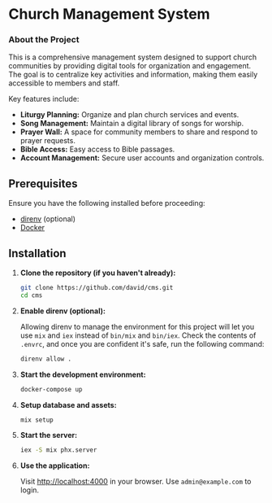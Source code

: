 # Church Management System

### About the Project

This is a comprehensive management system designed to support church communities by providing digital tools for organization and engagement. The goal is to centralize key activities and information, making them easily accessible to members and staff.

Key features include:

*   **Liturgy Planning:** Organize and plan church services and events.
*   **Song Management:** Maintain a digital library of songs for worship.
*   **Prayer Wall:** A space for community members to share and respond to prayer requests.
*   **Bible Access:** Easy access to Bible passages.
*   **Account Management:** Secure user accounts and organization controls.

## Prerequisites

Ensure you have the following installed before proceeding:

- [direnv](https://direnv.net/) (optional)
- [Docker](https://www.docker.com/)

## Installation

1. **Clone the repository (if you haven't already):**
   ```bash
   git clone https://github.com/david/cms.git
   cd cms
   ```

2. **Enable direnv (optional):**

   Allowing direnv to manage the environment for this project will let you use `mix` and `iex` instead of `bin/mix` and `bin/iex`. Check the contents of `.envrc`, and once you are confident it's safe, run the following command:

   ```bash
   direnv allow .
   ```

3. **Start the development environment:**
   ```bash
   docker-compose up
    ```

4. **Setup database and assets:**
   ```bash
   mix setup
    ```

5. **Start the server:**
   ```bash
   iex -S mix phx.server
   ```

6. **Use the application:**

   Visit [http://localhost:4000](http://localhost:4000) in your browser. Use `admin@example.com` to login.